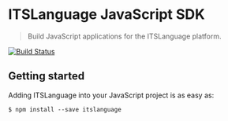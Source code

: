 # ITSLanguage JavaScript SDK

> Build JavaScript applications for the ITSLanguage platform.

[![Build Status](https://travis-ci.org/itslanguage/itslanguage-js.svg?branch=next)](https://travis-ci.org/itslanguage/itslanguage-js)

## Getting started

Adding ITSLanguage into your JavaScript project is as easy as:

```shell
$ npm install --save itslanguage
```
